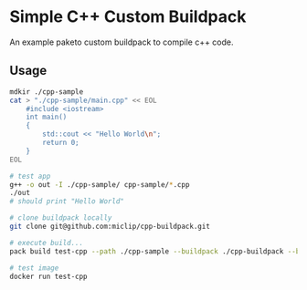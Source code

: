# Simple C++ Custom Buildpack 

An example paketo custom buildpack to compile c++ code. 

## Usage

~~~sh
mdkir ./cpp-sample
cat > "./cpp-sample/main.cpp" << EOL
    #include <iostream>
    int main()
    {
        std::cout << "Hello World\n";
        return 0;
    }
EOL

# test app
g++ -o out -I ./cpp-sample/ cpp-sample/*.cpp
./out
# should print "Hello World" 

# clone buildpack locally 
git clone git@github.com:miclip/cpp-buildpack.git

# execute build...
pack build test-cpp --path ./cpp-sample --buildpack ./cpp-buildpack --builder paketobuildpacks/builder:base

# test image
docker run test-cpp

~~~